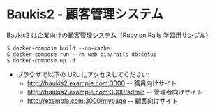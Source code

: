 # Baukis2 - 顧客管理システム

Baukis2 は企業向けの顧客管理システム（Ruby on Rails 学習用サンプル）


```
$ docker-compose build --no-cache
$ docker-compose run --rm web bin/rails db:setup
$ docker-compose up -d
```

- ブラウザで以下の URL にアクセスしてください:
  - http://baukis2.example.com:3000 -- 職員向けサイト
  - http://baukis2.example.com:3000/admin -- 管理者向けサイト
  - http://example.com:3000/mypage -- 顧客向けサイト